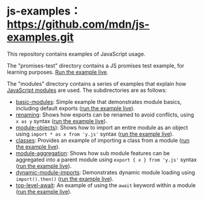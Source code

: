 # js-examples：https://github.com/mdn/js-examples.git

This repository contains examples of JavaScript usage.

The "promises-test" directory contains a JS promises test example, for learning purposes. [Run the example live](http://mdn.github.io/js-examples/promises-test/).

The "modules" directory contains a series of examples that explain how [JavaScript modules](https://developer.mozilla.org/en-US/docs/Web/JavaScript/Guide/Modules) are used. The subdirectories are as follows:

- [basic-modules](module-examples/basic-modules): Simple example that demonstrates module basics, including default exports ([run the example live](http://mdn.github.io/js-examples/module-examples/basic-modules)).
- [renaming](module-examples/renaming): Shows how exports can be renamed to avoid conflicts, using `x as y` syntax ([run the example live](http://mdn.github.io/js-examples/module-examples/renaming)).
- [module-objects](module-examples/module-objects)): Shows how to import an entire module as an object using `import * as x from 'y.js'` syntax ([run the example live](http://mdn.github.io/js-examples/module-examples/module-objects)).
- [classes](module-examples/classes): Provides an example of importing a class from a module ([run the example live](http://mdn.github.io/js-examples/module-examples/classes)).
- [module-aggregation](module-examples/module-aggregation): Shows how sub module features can be aggregated into a parent module using `export { x } from 'y.js'` syntax ([run the example live](http://mdn.github.io/js-examples/module-examples/module-aggregation)).
- [dynamic-module-imports](module-examples/dynamic-module-imports): Demonstrates dynamic module loading using `import().then()` ([run the example live](http://mdn.github.io/js-examples/module-examples/dynamic-module-imports)).
- [top-level-await](module-examples/top-level-await): An example of using the `await` keyword within a module ([run the example live](http://mdn.github.io/js-examples/module-examples/top-level-await)).
